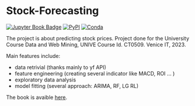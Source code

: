 # Stock-Forecasting
[![Jupyter Book Badge](https://github.com/andreramolivaz/MLQuickStudySheets/assets/92636448/fbb9b74d-7619-44f8-9988-f908ce06e207)](https://jupyterbook.org)
[![PyPI][pypi-badge]][pypi-link]
[![Conda][conda-badge]][conda-link]

The project is about predicting stock prices. Project done for the University Course Data and Web Mining, UNIVE Course Id. CT0509. Venice IT, 2023.


Main features include: 
- data retrivial (thanks mainly to yf API)
- feature engineering (creating several indicator like MACD, ROI ... )
- exploratory data analysis
- model fitting (several approach: ARIMA, RF, LG RL)

The book is avaible [here](https://andreramolivaz.github.io/StockForecasting/index.html).


[pypi-badge]: https://img.shields.io/pypi/v/jupyter-book.svg
[pypi-link]: https://pypi.org/project/jupyter-book
[conda-badge]: https://anaconda.org/conda-forge/jupyter-book/badges/version.svg
[conda-link]: https://anaconda.org/conda-forge/jupyter-book
